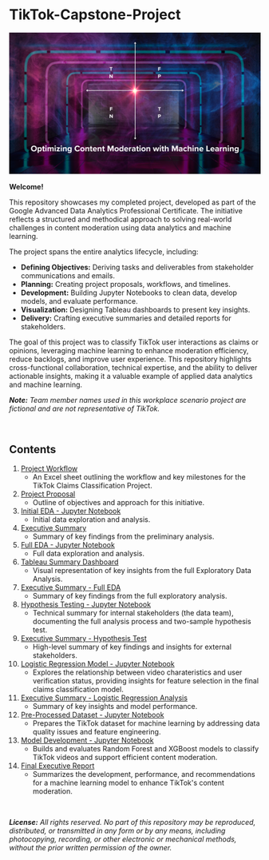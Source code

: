 # TikTok-Capstone-Project

![TikTok Logo](Images/Optimizing_Content_Moderation_with_Machine_Learning.png)

**Welcome!**  

This repository showcases my completed project, developed as part of the Google Advanced Data Analytics Professional Certificate. The initiative reflects a structured and methodical approach to solving real-world challenges in content moderation using data analytics and machine learning.

The project spans the entire analytics lifecycle, including:

- **Defining Objectives:** Deriving tasks and deliverables from stakeholder communications and emails.
- **Planning:** Creating project proposals, workflows, and timelines.
- **Development:** Building Jupyter Notebooks to clean data, develop models, and evaluate performance.
- **Visualization:** Designing Tableau dashboards to present key insights.
- **Delivery:** Crafting executive summaries and detailed reports for stakeholders.

The goal of this project was to classify TikTok user interactions as claims or opinions, leveraging machine learning to enhance moderation efficiency, reduce backlogs, and improve user experience. This repository highlights cross-functional collaboration, technical expertise, and the ability to deliver actionable insights, making it a valuable example of applied data analytics and machine learning.

***Note:*** *Team member names used in this workplace scenario project are fictional and are not representative of TikTok.*

<br>

## Contents
1. [Project Workflow](Resources/01_Project_Workflow.md)
    - An Excel sheet outlining the workflow and key milestones for the TikTok Claims Classification Project.
2. [Project Proposal](Resources/02_C1_TikTok_Project_Proposal.pdf)
    - Outline of objectives and approach for this initiative.
3. [Initial EDA - Jupyter Notebook](Resources/03_C2_Initial_EDA_Jupyter_Notebook.ipynb)
    - Initial data exploration and analysis.
4. [Executive Summary](https://www.canva.com/design/DAGMDAe1zbM/kuAsDPI0ZO81mV-sPrDGag/view?utm_content=DAGMDAe1zbM&utm_campaign=designshare&utm_medium=link&utm_source=editor)
    - Summary of key findings from the preliminary analysis.
5. [Full EDA - Jupyter Notebook](Resources/05_C3_Full_EDA_Jupyter_Notebook.ipynb)
    - Full data exploration and analysis.
6. [Tableau Summary Dashboard](Resources/06_C3_Tableau_Summary_Dashboard.md)
    - Visual representation of key insights from the full Exploratory Data Analysis.
7. [Executive Summary - Full EDA](https://www.canva.com/design/DAGPAdlUrF0/k7B0179ZnC65CUd3cXjUvw/view?utm_content=DAGPAdlUrF0&utm_campaign=designshare&utm_medium=link&utm_source=editor)
    - Summary of key findings from the full exploratory analysis.
8. [Hypothesis Testing - Jupyter Notebook](Resources/08_C4_Hypothesis_Test_Jupyter_Notebook.ipynb)
    - Technical summary for internal stakeholders (the data team), documenting the full analysis process and two-sample hypothesis test.
9. [Executive Summary - Hypothesis Test](https://www.canva.com/design/DAGSZopRy2I/5JjMtMJ5uvX7Xgo5F0RYKw/view?utm_content=DAGSZopRy2I&utm_campaign=designshare&utm_medium=link&utm_source=editor)
    - High-level summary of key findings and insights for external stakeholders.
10. [Logistic Regression Model - Jupyter Notebook](Resources/10_C5_Logistic_Regression_Model_Jupyter_Notebook.ipynb)
    - Explores the relationship between video charateristics and user verification status, providing insights for feature selection in the final claims classification model.
11. [Executive Summary - Logistic Regression Analysis](https://www.canva.com/design/DAGW4WemkVM/-hJ_t55riU_MqIDAsCJ1DA/view?utm_content=DAGW4WemkVM&utm_campaign=designshare&utm_medium=link2&utm_source=uniquelinks&utlId=hd43129146c)
    - Summary of key insights and model performance.
12. [Pre-Processed Dataset - Jupyter Notebook](Resources/12_C6_Pre-Processed_Dataset_Jupyter_Notebook.ipynb)
    - Prepares the TikTok dataset for machine learning by addressing data quality issues and feature engineering.
13. [Model Development - Jupyter Notebook](Resources/13_C6_Model_Development_Jupyter_Notebook.ipynb)
    - Builds and evaluates Random Forest and XGBoost models to classify TikTok videos and support efficient content moderation.
14. [Final Executive Report](https://www.canva.com/design/DAGcjLKpYUE/uwZpIoxtSQCnMpQSjMSyhw/view?utm_content=DAGcjLKpYUE&utm_campaign=designshare&utm_medium=link2&utm_source=uniquelinks&utlId=he2b4c17bde)
    - Summarizes the development, performance, and recommendations for a machine learning model to enhance TikTok's content moderation.
 
<br>

***License:*** *All rights reserved. No part of this repository may be reproduced, distributed, or transmitted in any form or by any means, including photocopying, recording, or other electronic or mechanical methods, without the prior written permission of the owner.*
